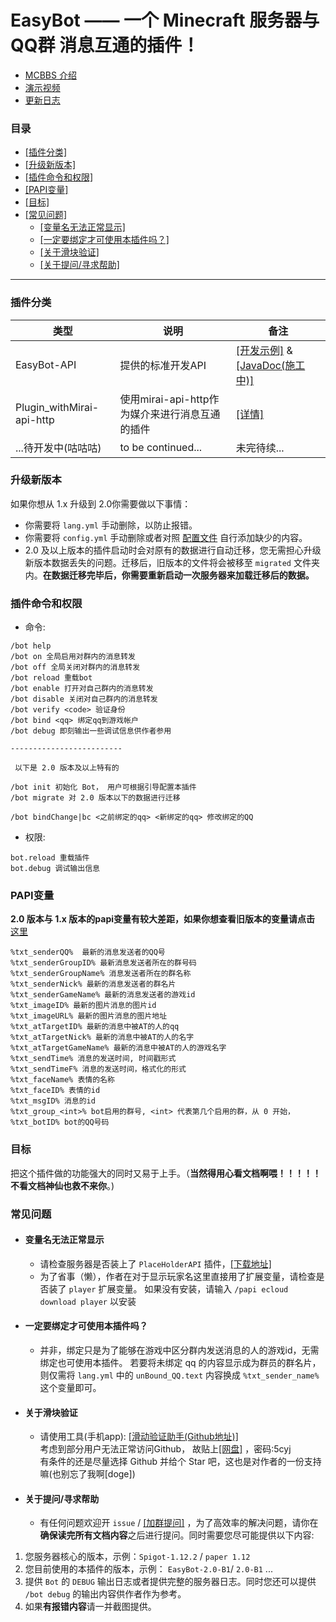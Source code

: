 # EasyBot —— 一个 Minecraft 服务器与 QQ群 消息互通的插件！

+ [MCBBS 介绍](https://www.mcbbs.net/forum.php?mod=viewthread&tid=1175227)
+ [演示视频](https://www.bilibili.com/video/BV1VN41197uU/)
+ [更新日志](UpdateLog.md)

### 目录
+ [[插件分类]](#插件分类)
+ [[升级新版本]](#升级新版本)
+ [[插件命令和权限]](#插件命令和权限)
+ [[PAPI变量]](#papi变量)
+ [[目标]](#目标)
+ [[常见问题]](#常见问题)
    + [[变量名无法正常显示]](#变量名无法正常显示)
    + [[一定要绑定才可使用本插件吗？]](#一定要绑定才可使用本插件吗？)
    + [[关于滑块验证]](#关于滑块验证)
    + [[关于提问/寻求帮助]](#关于提问/寻求帮助)

---
### 插件分类
|类型|说明|备注|
|---|---|---|
|EasyBot-API|提供的标准开发API|[[开发示例]](https://gitee.com/ed3/easyBot_Reloaded/blob/master/doc/API.md) & [[JavaDoc(施工中)]]()|
|Plugin_withMirai-api-http|使用mirai-api-http作为媒介来进行消息互通的插件|[[详情]](https://gitee.com/ed3/easyBot_Reloaded/blob/master/doc/plugin_withMirai-api-http.md)|
|...待开发中(咕咕咕)|to be continued...|未完待续...|

### 升级新版本
如果你想从 1.x 升级到 2.0你需要做以下事情：

+ 你需要将 `lang.yml` 手动删除，以防止报错。
+ 你需要将 `config.yml` 手动删除或者对照 [配置文件](doc/plugin_withMirai-api-http.md#配置文件) 自行添加缺少的内容。
+ 2.0 及以上版本的插件启动时会对原有的数据进行自动迁移，您无需担心升级新版本数据丢失的问题。迁移后，旧版本的文件将会被移至 `migrated` 文件夹内。**在数据迁移完毕后，你需要重新启动一次服务器来加载迁移后的数据。**

### 插件命令和权限
+ 命令:

```text
/bot help
/bot on 全局启用对群内的消息转发
/bot off 全局关闭对群内的消息转发
/bot reload 重载bot
/bot enable 打开对自己群内的消息转发
/bot disable 关闭对自己群内的消息转发
/bot verify <code> 验证身份
/bot bind <qq> 绑定qq到游戏帐户
/bot debug 即刻输出一些调试信息供作者参用

-------------------------

 以下是 2.0 版本及以上特有的 
 
/bot init 初始化 Bot， 用户可根据引导配置本插件
/bot migrate 对 2.0 版本以下的数据进行迁移

/bot bindChange|bc <之前绑定的qq> <新绑定的qq> 修改绑定的QQ
```

+ 权限:

```text
bot.reload 重载插件
bot.debug 调试输出信息
```

### PAPI变量
**2.0 版本与 1.x 版本的papi变量有较大差距，如果你想查看旧版本的变量请点击** [这里](https://gitee.com/ed3/easyBot_Reloaded/wikis/EasyBot%20%E7%9A%84%E6%97%A7%E7%89%88%20PlaceholderAPI%20%E5%8F%98%E9%87%8F)

```text
%txt_senderQQ%  最新的消息发送者的QQ号
%txt_senderGroupID% 最新消息发送者所在的群号码
%txt_senderGroupName% 消息发送者所在的群名称
%txt_senderNick% 最新的消息发送者的群名片
%txt_senderGameName% 最新的消息发送者的游戏id
%txt_imageID% 最新的图片消息的图片id
%txt_imageURL% 最新的图片消息的图片地址
%txt_atTargetID% 最新的消息中被AT的人的qq
%txt_atTargetNick% 最新的消息中被AT的人的名字
%txt_atTargetGameName% 最新的消息中被AT的人的游戏名字
%txt_sendTime% 消息的发送时间, 时间戳形式
%txt_sendTimeF% 消息的发送时间，格式化的形式
%txt_faceName% 表情的名称
%txt_faceID% 表情的id
%txt_msgID% 消息的id
%txt_group_<int>% bot启用的群号, <int> 代表第几个启用的群，从 0 开始，
%txt_botID% bot的QQ号码
```

### 目标
把这个插件做的功能强大的同时又易于上手。（**当然得用心看文档啊喂！！！！！不看文档神仙也救不来你**。)

### 常见问题
- #### **变量名无法正常显示**
    - 请检查服务器是否装上了 `PlaceHolderAPI` 插件，[[下载地址]](https://www.spigotmc.org/resources/placeholderapi.6245/)
    - 为了省事（懒），作者在对于显示玩家名这里直接用了扩展变量，请检查是否装了 `player` 扩展变量。
      如果没有安装，请输入 `/papi ecloud download player` 以安装

- #### **一定要绑定才可使用本插件吗？**
    - 并非，绑定只是为了能够在游戏中区分群内发送消息的人的游戏id，无需绑定也可使用本插件。
      若要将未绑定 qq 的内容显示成为群员的群名片，则仅需将 `lang.yml` 中的 `unBound_QQ.text` 内容换成 `%txt_sender_name%` 这个变量即可。

- #### **关于滑块验证**
    - 请使用工具(手机app): [[滑动验证助手(Github地址)]](https://github.com/mzdluo123/TxCaptchaHelper) <br/>
      考虑到部分用户无法正常访问Github， 故贴上[[网盘]](https://wwr.lanzoui.com/ivUoirq79yd) ，密码:5cyj<br/>
      有条件的还是尽量选择 Github 并给个 Star 吧，这也是对作者的一份支持嘛(也别忘了我啊[doge])

- #### **关于提问/寻求帮助**
    - 有任何问题欢迎开 `issue` / [[加群提问]](https://jq.qq.com/?_wv=1027&k=luSrM89l) ，为了高效率的解决问题，请你在**确保读完所有文档内容**之后进行提问。同时需要您尽可能提供以下内容:
  
1. 您服务器核心的版本，示例：`Spigot-1.12.2` / `paper 1.12`
2. 您目前使用的本插件的版本，示例： `EasyBot-2.0-B1`/ `2.0-B1` ...
3. 提供 `Bot` 的 `DEBUG` 输出日志或者提供完整的服务器日志。同时您还可以提供 `/bot debug` 的输出内容供作者作为参考。
4. 如果**有报错内容**请一并截图提供。
